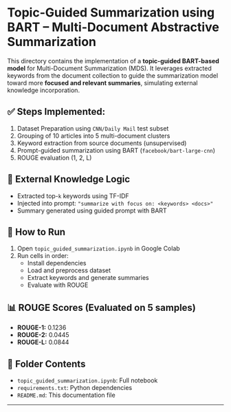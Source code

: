 # Topic-Guided Summarization using BART – Multi-Document Abstractive Summarization

This directory contains the implementation of a **topic-guided BART-based model** for Multi-Document Summarization (MDS). It leverages extracted keywords from the document collection to guide the summarization model toward more **focused and relevant summaries**, simulating external knowledge incorporation.

## ✅ Steps Implemented:
1. Dataset Preparation using `CNN/Daily Mail` test subset
2. Grouping of 10 articles into 5 multi-document clusters
3. Keyword extraction from source documents (unsupervised)
4. Prompt-guided summarization using BART (`facebook/bart-large-cnn`)
5. ROUGE evaluation (1, 2, L)

## 🧠 External Knowledge Logic
- Extracted top-`k` keywords using TF-IDF
- Injected into prompt: `"summarize with focus on: <keywords> <docs>"`
- Summary generated using guided prompt with BART

## 🚀 How to Run
1. Open `topic_guided_summarization.ipynb` in Google Colab
2. Run cells in order:
   - Install dependencies
   - Load and preprocess dataset
   - Extract keywords and generate summaries
   - Evaluate with ROUGE

## 📊 ROUGE Scores (Evaluated on 5 samples)
- **ROUGE-1:** 0.1236
- **ROUGE-2:** 0.0445
- **ROUGE-L:** 0.0844

## 📁 Folder Contents
- `topic_guided_summarization.ipynb`: Full notebook
- `requirements.txt`: Python dependencies
- `README.md`: This documentation file

---
